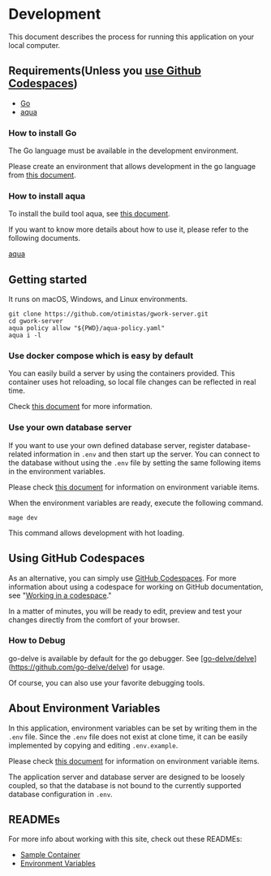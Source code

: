 # Development

This document describes the process for running this application on your local computer.

## Requirements(Unless you [use Github Codespaces](#using-github-codespaces))
- [Go](#how-to-install-go)
- [aqua](#how-to-install-aqua)

### How to install Go

The Go language must be available in the development environment.

Please create an environment that allows development in the go language from [this document](https://go.dev/doc/install).

### How to install aqua

To install the build tool aqua, see [this document](https://aquaproj.github.io/docs/install).

If you want to know more details about how to use it, please refer to the following documents.

[aqua](https://aquaproj.github.io/docs/tutorial)

## Getting started

It runs on macOS, Windows, and Linux environments.

```shell
git clone https://github.com/otimistas/gwork-server.git
cd gwork-server
aqua policy allow "${PWD}/aqua-policy.yaml"
aqua i -l
```

### Use docker compose which is easy by default

You can easily build a server by using the containers provided.
This container uses hot reloading, so local file changes can be reflected in real time.

Check [this document](./sample-container.md) for more information.

### Use your own database server

If you want to use your own defined database server, register database-related information in `.env` and then start up the server.
You can connect to the database without using the `.env` file by setting the same following items in the environment variables.

Please check [this document](../contents/environment.md) for information on environment variable items.

When the environment variables are ready, execute the following command.

```shell
mage dev
```

This command allows development with hot loading.

## Using GitHub Codespaces

As an alternative, you can simply use [GitHub Codespaces](https://docs.github.com/en/codespaces/overview). For more information about using a codespace for working on GitHub documentation, see "[Working in a codespace](https://docs.github.com/en/contributing/setting-up-your-environment-to-work-on-github-docs/working-on-github-docs-in-a-codespace)."

In a matter of minutes, you will be ready to edit, preview and test your changes directly from the comfort of your browser.

### How to Debug

go-delve is available by default for the go debugger.
See [[go-delve/delve](https://github.com/go-delve/delve)](https://github.com/go-delve/delve) for usage.

Of course, you can also use your favorite debugging tools.

## About Environment Variables

In this application, environment variables can be set by writing them in the `.env` file.
Since the `.env` file does not exist at clone time, it can be easily implemented by copying and editing `.env.example`.

Please check [this document](../contents/environment.md) for information on environment variable items.

The application server and database server are designed to be loosely coupled, so that the database is not bound to the currently supported database configuration in `.env`.

## READMEs

For more info about working with this site, check out these READMEs:

- [Sample Container](./sample-container.md)
- [Environment Variables](../contents/environment.md)
